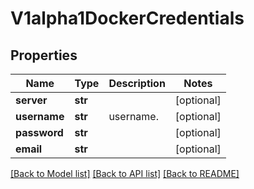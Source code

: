 # V1alpha1DockerCredentials

## Properties
Name | Type | Description | Notes
------------ | ------------- | ------------- | -------------
**server** | **str** |  | [optional] 
**username** | **str** | username. | [optional] 
**password** | **str** |  | [optional] 
**email** | **str** |  | [optional] 

[[Back to Model list]](../README.md#documentation-for-models) [[Back to API list]](../README.md#documentation-for-api-endpoints) [[Back to README]](../README.md)

